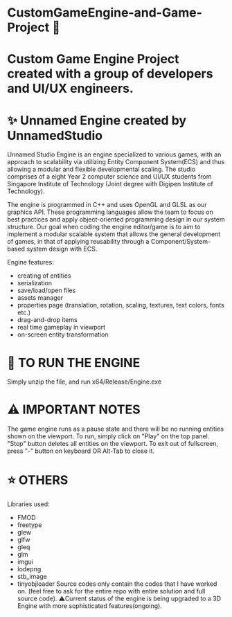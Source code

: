 # CustomGameEngine-and-Game-Project 👾
Custom Game Engine Project created with a group of developers and UI/UX engineers.
===================================

# ✨ Unnamed Engine created by UnnamedStudio
Unnamed Studio Engine is an engine specialized to various games, with an approach to scalability via utilizing Entity Component System(ECS) and thus allowing a modular and flexible developmental scaling. 
The studio comprises of a eight Year 2 computer science and UI/UX students from Singapore Institute of Technology (Joint degree with Digipen Institute of Technology).

The engine is programmed in C++ and uses OpenGL and GLSL as our graphics API. These programming languages allow the team to focus on best practices and apply object-oriented programming design in our system structure. Our goal when coding the engine editor/game is to aim to implement a modular scalable system that allows the general development of games, in that of applying reusability through a Component/System-based system design with ECS.

Engine features:
- creating of entities
- serialization
- save/load/open files
- assets manager
- properties page (translation, rotation, scaling, textures, text colors, fonts etc.)
- drag-and-drop items
- real time gameplay in viewport
- on-screen entity transformation

# 👟 TO RUN THE ENGINE
Simply unzip the file, and run x64/Release/Engine.exe

# ⚠️ IMPORTANT NOTES
The game engine runs as a pause state and there will be no running entities shown on the viewport. To run, simply click on "Play" on the top panel. "Stop" button deletes all entities on the viewport.
To exit out of fullscreen, press "-" button on keyboard OR Alt-Tab to close it.

# ⭐ OTHERS
Libraries used:
- FMOD
- freetype
- glew
- glfw
- gleq
- glm
- imgui
- lodepng
- stb_image
- tinyobjloader
Source codes only contain the codes that I have worked on. (feel free to ask for the entire repo with entire solution and full source code).
⚠️Current status of the engine is being upgraded to a 3D Engine with more sophisticated features(ongoing).
